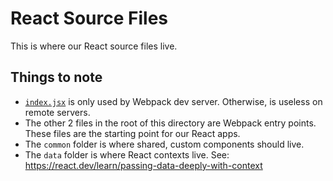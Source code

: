 # React Source Files

This is where our React source files live.

## Things to note

* [`index.jsx`](index.jsx) is only used by Webpack dev server. Otherwise, is useless on remote servers.
* The other 2 files in the root of this directory are Webpack entry points. These files are the starting point for our React apps.
* The `common` folder is where shared, custom components should live.
* The `data` folder is where React contexts live. See: https://react.dev/learn/passing-data-deeply-with-context
